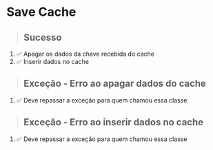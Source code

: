 # Save Cache

> ## Sucesso

1. ✅ Apagar os dados da chave recebida do cache
2. ✅ Inserir dados no cache

> ## Exceção - Erro ao apagar dados do cache

1. ✅ Deve repassar a exceção para quem chamou essa classe

> ## Exceção - Erro ao inserir dados no cache

1. ✅ Deve repassar a exceção para quem chamou essa classe
